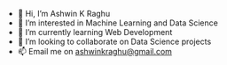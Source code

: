 - 👋 Hi, I’m Ashwin K Raghu
- 👀 I’m interested in Machine Learning and Data Science
- 🌱 I’m currently learning Web Development
- 💞️ I’m looking to collaborate on Data Science projects
- 📫 Email me on ashwinkraghu@gmail.com

<!---
holdmygithub/holdmygithub is a ✨ special ✨ repository because its `README.md` (this file) appears on your GitHub profile.
You can click the Preview link to take a look at your changes.
--->
